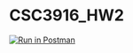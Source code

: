 # CSC3916_HW2 

[![Run in Postman](https://run.pstmn.io/button.svg)](https://app.getpostman.com/run-collection/c6ec471cc5f45cb14b89#?env%5BHW2%5D=W3sia2V5IjoidG9rZW4iLCJ2YWx1ZSI6IkpXVCBleUpoYkdjaU9pSklVekkxTmlJc0luUjVjQ0k2SWtwWFZDSjkuZXlKcFpDSTZJalZrTkdOaU56UXhZakl5Wm1Sak9HTmtOMlkyWldRNE9UUmpaamxoWW1GbU5XWXpaalE0TkRNaUxDSjFjMlZ5Ym1GdFpTSTZJazFsSWl3aWFXRjBJam94TmpFME5EWXhOVEUwZlEuekFTcmItYWdyYl94TUVld285LVZDckhxd3BadkhBc1dGWGdDR01pVjlOOCIsImVuYWJsZWQiOnRydWV9XQ==)



